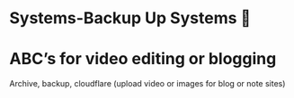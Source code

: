 # Systems-Backup Up Systems 📑


# ABC’s for video editing or blogging
Archive, backup, cloudflare (upload video or images for blog or note sites)